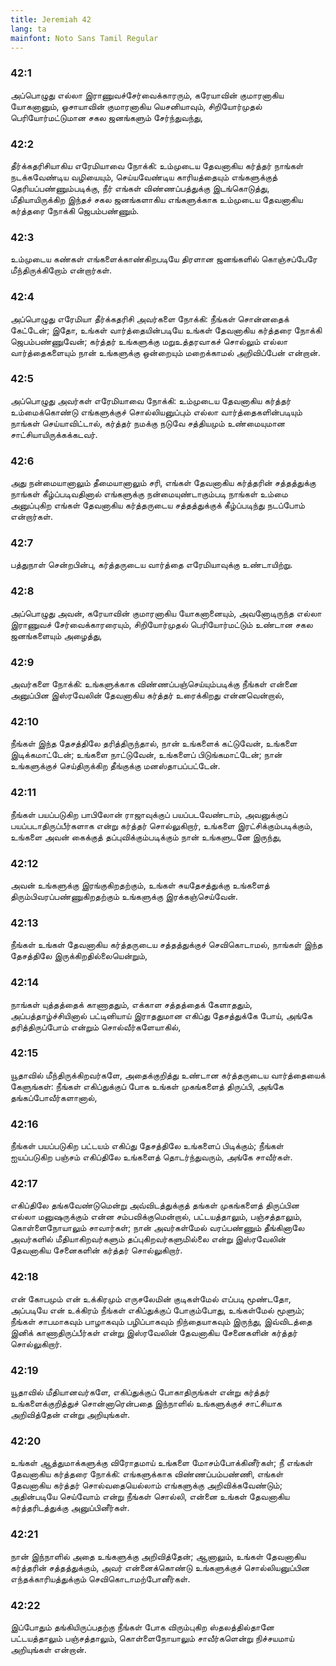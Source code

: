 ```yaml
---
title: Jeremiah 42
lang: ta
mainfont: Noto Sans Tamil Regular
---
```


###  42:1

அப்பொழுது எல்லா இராணுவச்சேர்வைக்காரரும், கரேயாவின் குமாரனாகிய யோகனானும், ஓசாயாவின் குமாரனாகிய யெசனியாவும், சிறியோர்முதல் பெரியோர்மட்டுமான சகல ஜனங்களும் சேர்ந்துவந்து,

###  42:2

தீர்க்கதரிசியாகிய எரேமியாவை நோக்கி: உம்முடைய தேவனாகிய கர்த்தர் நாங்கள் நடக்கவேண்டிய வழியையும், செய்யவேண்டிய காரியத்தையும் எங்களுக்குத் தெரியப்பண்ணும்படிக்கு, நீர் எங்கள் விண்ணப்பத்துக்கு இடங்கொடுத்து, மீதியாயிருக்கிற இந்தச் சகல ஜனங்களாகிய எங்களுக்காக உம்முடைய தேவனாகிய கர்த்தரை நோக்கி ஜெபம்பண்ணும்.

###  42:3

உம்முடைய கண்கள் எங்களைக்காண்கிறபடியே திரளான ஜனங்களில் கொஞ்சப்பேரே மீந்திருக்கிறோம் என்றார்கள்.

###  42:4

அப்பொழுது எரேமியா தீர்க்கதரிசி அவர்களை நோக்கி: நீங்கள் சொன்னதைக் கேட்டேன்; இதோ, உங்கள் வார்த்தையின்படியே உங்கள் தேவனாகிய கர்த்தரை நோக்கி ஜெபம்பண்ணுவேன்; கர்த்தர் உங்களுக்கு மறுஉத்தரவாகச் சொல்லும் எல்லா வார்த்தைகளையும் நான் உங்களுக்கு ஒன்றையும் மறைக்காமல் அறிவிப்பேன் என்றான்.

###  42:5

அப்பொழுது அவர்கள் எரேமியாவை நோக்கி: உம்முடைய தேவனாகிய கர்த்தர் உம்மைக்கொண்டு எங்களுக்குச் சொல்லியனுப்பும் எல்லா வார்த்தைகளின்படியும் நாங்கள் செய்யாவிட்டால், கர்த்தர் நமக்கு நடுவே சத்தியமும் உண்மையுமான சாட்சியாயிருக்கக்கடவர்.

###  42:6

அது நன்மையானாலும் தீமையானாலும் சரி, எங்கள் தேவனாகிய கர்த்தரின் சத்தத்துக்கு நாங்கள் கீழ்ப்படிவதினால் எங்களுக்கு நன்மையுண்டாகும்படி நாங்கள் உம்மை அனுப்புகிற எங்கள் தேவனாகிய கர்த்தருடைய சத்தத்துக்குக் கீழ்ப்படிந்து நடப்போம் என்றார்கள்.

###  42:7

பத்துநாள் சென்றபின்பு, கர்த்தருடைய வார்த்தை எரேமியாவுக்கு உண்டாயிற்று.

###  42:8

அப்பொழுது அவன், கரேயாவின் குமாரனாகிய யோகனானையும், அவனோடிருந்த எல்லா இராணுவச் சேர்வைக்காரரையும், சிறியோர்முதல் பெரியோர்மட்டும் உண்டான சகல ஜனங்களையும் அழைத்து,

###  42:9

அவர்களை நோக்கி: உங்களுக்காக விண்ணப்பஞ்செய்யும்படிக்கு நீங்கள் என்னை அனுப்பின இஸ்ரவேலின் தேவனாகிய கர்த்தர் உரைக்கிறது என்னவென்றால்,

###  42:10

நீங்கள் இந்த தேசத்திலே தரித்திருந்தால், நான் உங்களைக் கட்டுவேன், உங்களை இடிக்கமாட்டேன்; உங்களை நாட்டுவேன், உங்களைப் பிடுங்கமாட்டேன்; நான் உங்களுக்குச் செய்திருக்கிற தீங்குக்கு மனஸ்தாபப்பட்டேன்.

###  42:11

நீங்கள் பயப்படுகிற பாபிலோன் ராஜாவுக்குப் பயப்படவேண்டாம், அவனுக்குப் பயப்படாதிருப்பீர்களாக என்று கர்த்தர் சொல்லுகிறார், உங்களை இரட்சிக்கும்படிக்கும், உங்களை அவன் கைக்குத் தப்புவிக்கும்படிக்கும் நான் உங்களுடனே இருந்து,

###  42:12

அவன் உங்களுக்கு இரங்குகிறதற்கும், உங்கள் சுயதேசத்துக்கு உங்களைத் திரும்பிவரப்பண்ணுகிறதற்கும் உங்களுக்கு இரக்கஞ்செய்வேன்.

###  42:13

நீங்கள் உங்கள் தேவனாகிய கர்த்தருடைய சத்தத்துக்குச் செவிகொடாமல், நாங்கள் இந்த தேசத்திலே இருக்கிறதில்லையென்றும்,

###  42:14

நாங்கள் யுத்தத்தைக் காணாததும், எக்காள சத்தத்தைக் கேளாததும், அப்பத்தாழ்ச்சியினால் பட்டினியாய் இராததுமான எகிப்து தேசத்துக்கே போய், அங்கே தரித்திருப்போம் என்றும் சொல்வீர்களேயாகில்,

###  42:15

யூதாவில் மீந்திருக்கிறவர்களே, அதைக்குறித்து உண்டான கர்த்தருடைய வார்த்தையைக் கேளுங்கள்: நீங்கள் எகிப்துக்குப் போக உங்கள் முகங்களைத் திருப்பி, அங்கே தங்கப்போவீர்களானால்,

###  42:16

நீங்கள் பயப்படுகிற பட்டயம் எகிப்து தேசத்திலே உங்களைப் பிடிக்கும்; நீங்கள் ஐயப்படுகிற பஞ்சம் எகிப்திலே உங்களைத் தொடர்ந்துவரும், அங்கே சாவீர்கள்.

###  42:17

எகிப்திலே தங்கவேண்டுமென்று அவ்விடத்துக்குத் தங்கள் முகங்களைத் திருப்பின எல்லா மனுஷருக்கும் என்ன சம்பவிக்குமென்றால், பட்டயத்தாலும், பஞ்சத்தாலும், கொள்ளைநோயாலும் சாவார்கள்; நான் அவர்கள்மேல் வரப்பண்ணும் தீங்கினாலே அவர்களில் மீதியாகிறவர்களும் தப்புகிறவர்களுமில்லை என்று இஸ்ரவேலின் தேவனாகிய சேனைகளின் கர்த்தர் சொல்லுகிறார்.

###  42:18

என் கோபமும் என் உக்கிரமும் எருசலேமின் குடிகள்மேல் எப்படி மூண்டதோ, அப்படியே என் உக்கிரம் நீங்கள் எகிப்துக்குப் போகும்போது, உங்கள்மேல் மூளும்; நீங்கள் சாபமாகவும் பாழாகவும் பழிப்பாகவும் நிந்தையாகவும் இருந்து, இவ்விடத்தை இனிக் காணாதிருப்பீர்கள் என்று இஸ்ரவேலின் தேவனாகிய சேனைகளின் கர்த்தர் சொல்லுகிறார்.

###  42:19

யூதாவில் மீதியானவர்களே, எகிப்துக்குப் போகாதிருங்கள் என்று கர்த்தர் உங்களைக்குறித்துச் சொன்னாரென்பதை இந்நாளில் உங்களுக்குச் சாட்சியாக அறிவித்தேன் என்று அறியுங்கள்.

###  42:20

உங்கள் ஆத்துமாக்களுக்கு விரோதமாய் உங்களை மோசம்போக்கினீர்கள்; நீ எங்கள் தேவனாகிய கர்த்தரை நோக்கி: எங்களுக்காக விண்ணப்பம்பண்ணி, எங்கள் தேவனாகிய கர்த்தர் சொல்வதையெல்லாம் எங்களுக்கு அறிவிக்கவேண்டும்; அதின்படியே செய்வோம் என்று நீங்கள் சொல்லி, என்னை உங்கள் தேவனாகிய கர்த்தரிடத்துக்கு அனுப்பினீர்கள்.

###  42:21

நான் இந்நாளில் அதை உங்களுக்கு அறிவித்தேன்; ஆனாலும், உங்கள் தேவனாகிய கர்த்தரின் சத்தத்துக்கும், அவர் என்னைக்கொண்டு உங்களுக்குச் சொல்லியனுப்பின எந்தக்காரியத்துக்கும் செவிகொடாமற்போனீர்கள்.

###  42:22

இப்போதும் தங்கியிருப்பதற்கு நீங்கள் போக விரும்புகிற ஸ்தலத்தில்தானே பட்டயத்தாலும் பஞ்சத்தாலும், கொள்ளைநோயாலும் சாவீர்களென்று நிச்சயமாய் அறியுங்கள் என்றான்.

